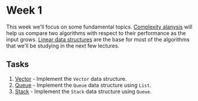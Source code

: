 # Week 1

This week we'll focus on some fundamental topics.
[Complexity alanysis](materials/complexity_analysis.md) will help us compare
two algorithms with respect to their performance as the input grows.
[Linear data structures](materials/linear_data_structures.md) are the base
for most of the algorithms that we'll be studying in the next few lectures.

## Tasks

1. [Vector](1-Vector/README.md) - Implement the `Vector` data structure.
1. [Queue](2-Queue/README.md) - Implement the `Queue` data structure using `List`.
1. [Stack](3-Stack/README.md) - Implement the `Stack` data structure using `Queue`.
